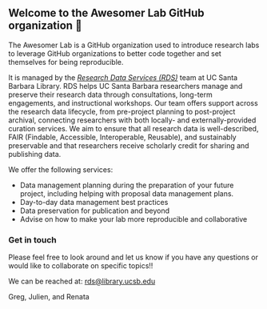 ## Welcome to the Awesomer Lab GitHub organization 👋

The Awesomer Lab is a GitHub organization used to introduce research labs to leverage GitHub organizations to better code together and set themselves for being reproducible. 

It is managed by the _[Research Data Services (RDS)](https://www.library.ucsb.edu/research-data-services)_ team at UC Santa Barbara Library. RDS helps UC Santa Barbara researchers manage and preserve their research data through consultations, long-term engagements, and instructional workshops. 
Our team offers support across the research data lifecycle, from pre-project planning to post-project archival, connecting researchers with both locally- and externally-provided curation services. 
We aim to ensure that all research data is well-described, FAIR (Findable, Accessible, Interoperable, Reusable), and sustainably preservable and that researchers receive scholarly credit for sharing and publishing data.

We offer the following services:
- Data management planning during the preparation of your future project, including helping with proposal data management plans.
- Day-to-day data management best practices
- Data preservation for publication and beyond
- Advise on how to make your lab more reproducible and collaborative


### Get in touch

Please feel free to look around and let us know if you have any questions or would like to collaborate on specific topics!!

We can be reached at: rds@library.ucsb.edu

Greg, Julien, and Renata
